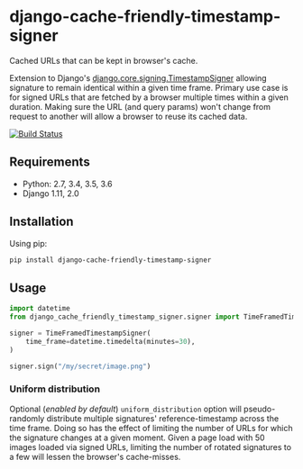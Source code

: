 # django-cache-friendly-timestamp-signer
Cached URLs that can be kept in browser's cache.

Extension to Django's [django.core.signing.TimestampSigner](https://docs.djangoproject.com/en/1.11/topics/signing/#verifying-timestamped-values) allowing signature to remain identical within a given time frame.
Primary use case is for signed URLs that are fetched by a browser multiple times within a given duration. Making sure the URL (and query params) won't change from request to another will allow a browser to reuse its cached data.

[![Build Status](https://travis-ci.org/PokaInc/django-cache-friendly-timestamp-signer.svg?branch=master)](https://travis-ci.org/PokaInc/django-cache-friendly-timestamp-signer)

## Requirements
* Python: 2.7, 3.4, 3.5, 3.6
* Django 1.11, 2.0

## Installation

Using pip:
```bash
pip install django-cache-friendly-timestamp-signer
```

## Usage

```python
import datetime
from django_cache_friendly_timestamp_signer.signer import TimeFramedTimestampSigner

signer = TimeFramedTimestampSigner(
    time_frame=datetime.timedelta(minutes=30),
)

signer.sign("/my/secret/image.png")

```

### Uniform distribution
Optional (_enabled by default_) `uniform_distribution` option will pseudo-randomly distribute multiple signatures' reference-timestamp across the time frame. Doing so has the effect of limiting the number of URLs for which the signature changes at a given moment. Given a page load with 50 images loaded via signed URLs, limiting the number of rotated signatures to a few will lessen the browser's cache-misses. 